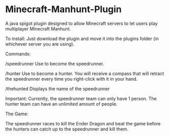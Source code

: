 # Minecraft-Manhunt-Plugin
A java spigot plugin designed to allow Minecraft servers to let users play multiplayer Minecraft Manhunt.

To install: Just download the plugin and move it into the plugins folder (in whichever server you are using).

Commands:

/speedrunner
Use to become the speedrunner.

/hunter
Use to become a hunter. You will receive a compass that will retract the speedrunner every time you right-click with it in your hand.

/thehunted
Displays the name of the speedrunner

Important:
Currently, the speedrunner team can only have 1 person. The hunter team can have an unlimited amount of people.

The Game:

The speedrunner races to kill the Ender Dragon and beat the game before the hunters can catch up to the speedrunner and kill them.
